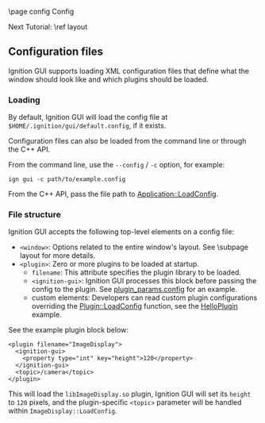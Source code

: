 \page config Config

Next Tutorial: \ref layout

## Configuration files

Ignition GUI supports loading XML configuration files that define what
the window should look like and which plugins should be loaded.

### Loading

By default, Ignition GUI will load the config file at
`$HOME/.ignition/gui/default.config`, if it exists.

Configuration files can also be loaded from the command line or through the
C++ API.

From the command line, use the `--config` / `-c` option, for example:

`ign gui -c path/to/example.config`

From the C++ API, pass the file path to
[Application::LoadConfig](https://ignitionrobotics.org/api/gui/6.0/classignition_1_1gui_1_1Application.html#a03c4c3a1b1e58cc4bff05658f21fff17).

### File structure

Ignition GUI accepts the following top-level elements on a config file:

* `<window>`: Options related to the entire window's layout.
  See \subpage layout for more details.
* `<plugin>`: Zero or more plugins to be loaded at startup.
    * `filename`: This attribute specifies the plugin library to be loaded.
    * `<ignition-gui>`: Ignition GUI processes this block before passing the
      config to the plugin. See
      [plugin_params.config](https://github.com/gazebosim/gz-gui/blob/main/examples/config/plugin_params.config)
      for an example.
    * custom elements: Developers can read custom plugin configurations overriding the
      [Plugin::LoadConfig](https://ignitionrobotics.org/api/gui/6.0/classignition_1_1gui_1_1Plugin.html#a720646.0af4cd247b994b905559fd4ee)
      function, see the
      [HelloPlugin](https://github.com/gazebosim/gz-gui/blob/main/examples/plugin/hello_plugin/HelloPlugin.cc)
      example.

See the example plugin block below:

    <plugin filename="ImageDisplay">
      <ignition-gui>
        <property type="int" key="height">120</property>
      </ignition-gui>
      <topic>/camera</topic>
    </plugin>

This will load the `libImageDisplay.so` plugin, Ignition GUI will set its
`height` to `120` pixels, and the plugin-specific `<topic>` parameter will be
handled within `ImageDisplay::LoadConfig`.
